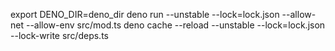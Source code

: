 export DENO_DIR=deno_dir
deno run --unstable --lock=lock.json --allow-net --allow-env src/mod.ts
deno cache --reload  --unstable --lock=lock.json --lock-write src/deps.ts